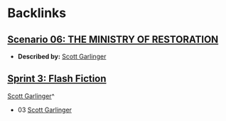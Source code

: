 
# Backlinks
## [Scenario 06: THE MINISTRY OF RESTORATION ](<Scenario 06: THE MINISTRY OF RESTORATION .md>)
- **Described by:** [Scott Garlinger](<Scott Garlinger.md>)

## [Sprint 3: Flash Fiction](<Sprint 3: Flash Fiction.md>)
[Scott Garlinger](<Scott Garlinger.md>)^

- 03 [Scott Garlinger](<Scott Garlinger.md>)

